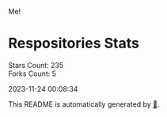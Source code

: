 Me!

# Respositories Stats
Stars Count: 235  
Forks Count: 5

2023-11-24 00:08:34  

This README is automatically generated by [🐰](https://github.com/rnitta/rnitta).
